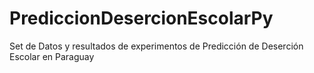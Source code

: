 # PrediccionDesercionEscolarPy
Set de Datos y resultados de experimentos de Predicción de Deserción Escolar en Paraguay
